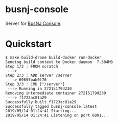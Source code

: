 # busnj-console

Server for [BusNJ Console](https://console.busnj.chuhlomin.com).

# Quickstart

```
$ make build-drone build-docker run-docker
Sending build context to Docker daemon  7.504MB
Step 1/3 : FROM scratch
 ---> 
Step 2/3 : ADD server /server
 ---> 69655bab0f76
Step 3/3 : CMD ["/server"]
 ---> Running in 27215179d230
Removing intermediate container 27215179d230
 ---> f1723ac81a29
Successfully built f1723ac81a29
Successfully tagged busnj-console:latest
2019/05/14 01:24:41 Starting...
2019/05/14 01:24:41 Listening on port 6001...
```
